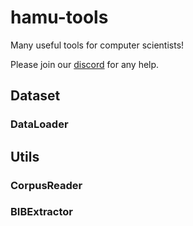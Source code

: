 # hamu-tools
Many useful tools for computer scientists!

Please join our [discord](https://discord.gg/m93jftsr7g) for any help.

## Dataset
### DataLoader

## Utils
### CorpusReader

### BIBExtractor
